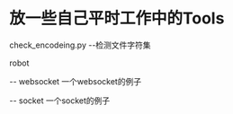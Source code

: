 # 放一些自己平时工作中的Tools
check_encodeing.py --检测文件字符集

robot
   
   -- websocket 一个websocket的例子
   
   -- socket    一个socket的例子
